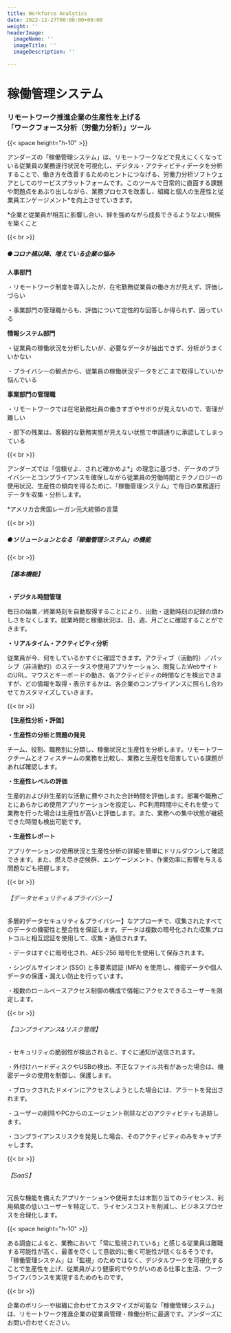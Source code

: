 ```yaml
---
title: Workforce Analytics
date: 2022-12-27T00:00:00+09:00
weight: ''
headerImage:
  imageName: ''
  imageTitle: ''
  imageDescription: ''

---
```

# **稼働管理システム**

### リモートワーク推進企業の生産性を上げる<br>「ワークフォース分析（労働力分析）」ツール

{{< space height="h-10" >}}

アンダーズの「稼働管理システム」は、リモートワークなどで見えにくくなっている従業員の業務遂行状況を可視化し、デジタル・アクティビティデータを分析することで、働き方を改善するためのヒントにつなげる、労働力分析ソフトウェアとしてのサービスプラットフォームです。このツールで日常的に直面する課題や問題点をあぶり出しながら、業務プロセスを改善し、組織と個人の生産性と従業員エンゲージメント*を向上させていきます。

\*企業と従業員が相互に影響し合い、絆を強めながら成長できるようなよい関係を築くこと

{{< br >}}

##### ●コロナ禍以降、増えている企業の悩み

**人事部門**

・リモートワーク制度を導入したが、在宅勤務従業員の働き方が見えず、評価しづらい

・事業部門の管理職からも、評価について定性的な回答しか得られず、困っている

**情報システム部門**

・従業員の稼働状況を分析したいが、必要なデータが抽出できず、分析がうまくいかない

・プライバシーの観点から、従業員の稼働状況データをどこまで取得していいか悩んでいる

**事業部門の管理職**

・リモートワークでは在宅勤務社員の働きすぎやサボりが見えないので、管理が難しい

・部下の残業は、客観的な勤務実態が見えない状態で申請通りに承認してしまっている

{{< br >}}

アンダーズでは「信頼せよ、されど確かめよ*」の理念に基づき、データのプライバシーとコンプライアンスを確保しながら従業員の労働時間とテクノロジーの使用状況、生産性の傾向を得るために、「稼働管理システム」で毎日の業務遂行データを収集・分析します。

\*アメリカ合衆国レーガン元大統領の言葉

{{< br >}}

##### ●ソリューションとなる「稼働管理システム」の機能

{{< br >}}

###### **【基本機能】**

**・デジタル時間管理**

毎日の始業／終業時刻を自動取得することにより、出勤・退勤時刻の記録の煩わしさをなくします。就業時間と稼働状況は、日、週、月ごとに確認することができます。

**・リアルタイム・アクティビティ分析**

従業員が今、何をしているかすぐに確認できます。アクティブ（活動的）／パッシブ（非活動的）のステータスや使用アプリケーション、閲覧したWebサイトのURL、マウスとキーボードの動き、各アクティビティの時間などを検出できますが、どの情報を取得・表示するかは、各企業のコンプライアンスに照らし合わせてカスタマイズしていきます。

{{< br >}}

**【生産性分析・評価】**

**・生産性の分析と問題の発見**

チーム、役割、職務別に分類し、稼働状況と生産性を分析します。リモートワークチームとオフィスチームの業務を比較し、業務と生産性を阻害している課題があれば確認します。

**・生産性レベルの評価**

生産的および非生産的な活動に費やされた合計時間を評価します。部署や職務ごとにあらかじめ使用アプリケーションを設定し、PC利用時間中にそれを使って業務を行った場合は生産性が高いと評価します。また、業務への集中状態が継続できた時間も検出可能です。

**・生産性レポート**

アプリケーションの使用状況と生産性分析の詳細を簡単にドリルダウンして確認できます。また、燃え尽き症候群、エンゲージメント、作業効率に影響を与える問題なども把握します。

{{< br >}}

###### 【データセキュリティ＆プライバシー】

多層的データセキュリティ＆プライバシー】なアプローチで、収集されたすべてのデータの機密性と整合性を保証します。データは複数の暗号化された収集プロトコルと相互認証を使用して、収集・通信されます。

・データはすぐに暗号化され、AES-256 暗号化を使用して保存されます。

・シングルサインオン (SSO) と多要素認証 (MFA) を使用し、機密データや個人データの保護・漏えい防止を行っています。

・複数のロールベースアクセス制御の構成で情報にアクセスできるユーザーを限定します。

{{< br >}}

###### 【コンプライアンス&リスク管理】

・セキュリティの脆弱性が検出されると、すぐに通知が送信されます。

・外付けハードディスクやUSBの検出、不正なファイル共有があった場合は、機密データの使用を制御し、保護します。

・ブロックされたドメインにアクセスしようとした場合には、アラートを発出されます。

・ユーザーの削除やPCからのエージェント削除などのアクティビティも追跡します。

・コンプライアンスリスクを発見した場合、そのアクティビティのみをキャプチャします。

{{< br >}}

###### 【SaaS】

冗長な機能を備えたアプリケーションや使用または未割り当てのライセンス、利用頻度の低いユーザーを特定して、ライセンスコストを削減し、ビジネスプロセスを合理化します。

{{< space height="h-10" >}}

ある調査によると、業務において「常に監視されている」と感じる従業員は離職する可能性が高く、最善を尽くして意欲的に働く可能性が低くなるそうです。「稼働管理システム」は「監視」のためではなく、デジタルワークを可視化することで生産性を上げ、従業員がより健康的でやりがいのある仕事と生活、ワークライフバランスを実現するためのものです。

{{< br >}}

企業のポリシーや組織に合わせてカスタマイズが可能な「稼働管理システム」は、リモートワーク推進企業の従業員管理・稼働分析に最適です。アンダーズにお問い合わせください。